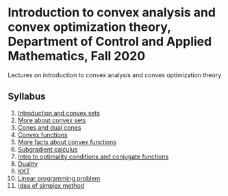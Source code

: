 # Introduction to convex analysis and convex optimization theory, Department of Control and Applied Mathematics, Fall 2020
Lectures on introduction to convex analysis and convex optimization theory

## Syllabus

1. [Introduction and convex sets](./01-IntroConvSets/lecture1.pdf)
2. [More about convex sets](./02-ConvSetsCones/lecture2.pdf)
3. [Cones and dual cones](./03-DualCones/lecture3.pdf)
4. [Convex functions](./04-ConvexFunc/lecture4.pdf)
5. [More facts about convex functions](./05-LipConvSubgrad/lecture5.pdf)
6. [Subgradient calculus](./06-Subgrad/lecture6.pdf)
7. [Intro to optimality conditions and conjugate functions](./07-ConjFunc/lecture7.pdf)
8. [Duality](./08-Duality/lecture8.pdf)
9. [KKT](./09-KKT/lecture9.pdf)
10. [Linear programming problem](./10-LinProgIntro/lecture10.pdf)
11. [Idea of simplex method]()




